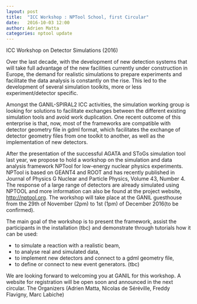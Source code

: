 ```yaml
---
layout: post
title:  "ICC Workshop : NPTool School, first Circular"
date:   2016-10-03 12:00
author: Adrien Matta
categories: nptool update
---
```

ICC Workshop on Detector Simulations (2016)

Over the last decade, with the development of new detection systems that will take full advantage of the new facilities currently under construction in Europe, the demand for realistic simulations to prepare experiments and facilitate the data analysis is constantly on the rise. This led to the development of several simulation toolkits, more or less experiment/detector specific.

  Amongst the GANIL-SPIRAL2 ICC activities, the simulation working group is looking for solutions to facilitate exchanges between the different existing simulation tools and avoid work duplication. One recent outcome of this enterprise is that, now, most of the frameworks are compatible with detector geometry file in gdml format, which facilitates the exchange of detector geometry files from one toolkit to another, as well as the implementation of new detectors.

After the presentation of the successful AGATA and SToGs simulation tool last year, we propose to hold a workshop on the simulation and data analysis framework NPTool for low-energy nuclear physics experiments. NPTool is based on GEANT4 and ROOT and has recently published in Journal of Physics G Nuclear and Particle Physics, Volume 43, Number 4. The response of a large range of detectors are already simulated using NPTOOL and more information can also be found at the project website, http://nptool.org.
The workshop will take place at the GANIL guesthouse from the 29th of November (2pm) to 1st (1pm) of December 2016(to be confirmed).

The main goal of the workshop is to present the framework, assist the participants in the installation (tbc) and demonstrate through tutorials how it can be used:
  - to simulate a reaction with a realistic beam,
  - to analyse real and simulated data,
  - to implement new detectors and connect to a gdml geometry file, 
  - to define or connect to new event generators. (tbc)

  We are looking forward to welcoming you at GANIL for this workshop.
A website for registration will be open soon and announced in the next circular.
The Organizers (Adrien Matta, Nicolas de Séréville, Freddy Flavigny, Marc Labiche)

